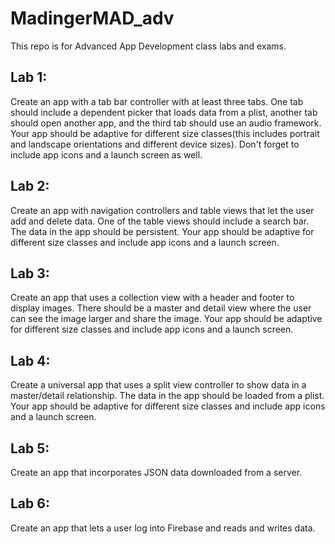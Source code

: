 # MadingerMAD_adv
This repo is for Advanced App Development class labs and exams.

## Lab 1: 
Create an app with a tab bar controller with at least three tabs. One tab should include a dependent picker that loads data from a plist, another tab should open another app, and the third tab should use an audio framework. Your app should be adaptive for different size classes(this includes portrait and landscape orientations and different device sizes). Don't forget to include app icons and a launch screen as well.

## Lab 2: 
Create an app with navigation controllers and table views that let the user add and delete data. One of the table views should include a search bar. The data in the app should be persistent. Your app should be adaptive for different size classes and include app icons and a launch screen.

## Lab 3: 
Create an app that uses a collection view with a header and footer to display images. There should be a master and detail view where the user can see the image larger and share the image. Your app should be adaptive for different size classes and include app icons and a launch screen.

## Lab 4:
Create a universal app that uses a split view controller to show data in a master/detail relationship. The data in the app should be loaded from a plist. Your app should be adaptive for different size classes and include app icons and a launch screen.

## Lab 5:
Create an app that incorporates JSON data downloaded from a server.

## Lab 6:
Create an app that lets a user log into Firebase and reads and writes data.


